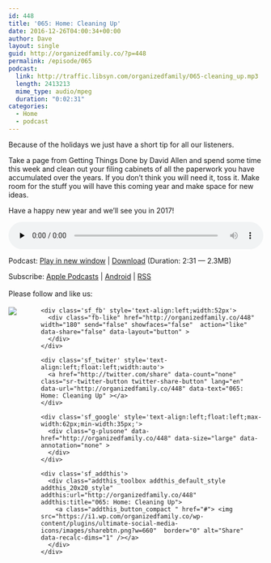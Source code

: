 ```yaml
---
id: 448
title: '065: Home: Cleaning Up'
date: 2016-12-26T04:00:34+00:00
author: Dave
layout: single
guid: http://organizedfamily.co/?p=448
permalink: /episode/065
podcast:
  link: http://traffic.libsyn.com/organizedfamily/065-cleaning_up.mp3
  length: 2413213
  mime_type: audio/mpeg
  duration: "0:02:31"
categories:
  - Home
  - podcast
---
```

Because of the holidays we just have a short tip for all our listeners.

Take a page from Getting Things Done by David Allen and spend some time this week and clean out your filing cabinets of all the paperwork you have accumulated over the years. If you don&#8217;t think you will need it, toss it. Make room for the stuff you will have this coming year and make space for new ideas.

Have a happy new year and we&#8217;ll see you in 2017!

<div class="powerpress_player" id="powerpress_player_5386">
  <audio class="wp-audio-shortcode" id="audio-448-66" preload="none" style="width: 100%;" controls="controls"><source type="audio/mpeg" src="http://traffic.libsyn.com/organizedfamily/065-cleaning_up.mp3?_=66" /><a href="http://traffic.libsyn.com/organizedfamily/065-cleaning_up.mp3">http://traffic.libsyn.com/organizedfamily/065-cleaning_up.mp3</a></audio>
</div>

<p class="powerpress_links powerpress_links_mp3">
  Podcast: <a href="http://traffic.libsyn.com/organizedfamily/065-cleaning_up.mp3" class="powerpress_link_pinw" target="_blank" title="Play in new window" onclick="return powerpress_pinw('http://organizedfamily.co/?powerpress_pinw=448-podcast');" rel="nofollow">Play in new window</a> | <a href="http://traffic.libsyn.com/organizedfamily/065-cleaning_up.mp3" class="powerpress_link_d" title="Download" rel="nofollow" download="065-cleaning_up.mp3">Download</a> (Duration: 2:31 &#8212; 2.3MB)
</p>

<p class="powerpress_links powerpress_subscribe_links">
  Subscribe: <a href="https://itunes.apple.com/us/podcast/organized-family/id1047979605?mt=2&ls=1#episodeGuid=http%3A%2F%2Forganizedfamily.co%2F%3Fp%3D448" class="powerpress_link_subscribe powerpress_link_subscribe_itunes" title="Subscribe on Apple Podcasts" rel="nofollow">Apple Podcasts</a> | <a href="http://subscribeonandroid.com/organizedfamily.co/feed/podcast" class="powerpress_link_subscribe powerpress_link_subscribe_android" title="Subscribe on Android" rel="nofollow">Android</a> | <a href="http://organizedfamily.co/feed/podcast" class="powerpress_link_subscribe powerpress_link_subscribe_rss" title="Subscribe via RSS" rel="nofollow">RSS</a>
</p>

<div class='sfsi_Sicons' style='width: 100%; display: inline-block; vertical-align: middle; text-align:left'>
  <div style='margin:0px 8px 0px 0px; line-height: 24px'>
    <span>Please follow and like us:</span>
  </div>
  
  <div class='sfsi_socialwpr'>
    <div class='sf_subscrbe' style='text-align:left;float:left;width:64px'>
      <a href="http://www.specificfeeds.com/widget/emailsubscribe/MTc5ODgx/OA==/" target="_blank"><img src="https://i2.wp.com/organizedfamily.co/wp-content/plugins/ultimate-social-media-icons/images/follow_subscribe.png?w=660" data-recalc-dims="1" /></a>
    </div>
    
    <div class='sf_fb' style='text-align:left;width:52px'>
      <div class="fb-like" href="http://organizedfamily.co/448" width="180" send="false" showfaces="false"  action="like" data-share="false" data-layout="button" >
      </div>
    </div>
    
    <div class='sf_twiter' style='text-align:left;float:left;width:auto'>
      <a href="http://twitter.com/share" data-count="none" class="sr-twitter-button twitter-share-button" lang="en" data-url="http://organizedfamily.co/448" data-text="065: Home: Cleaning Up" ></a>
    </div>
    
    <div class='sf_google' style='text-align:left;float:left;max-width:62px;min-width:35px;'>
      <div class="g-plusone" data-href="http://organizedfamily.co/448" data-size="large" data-annotation="none" >
      </div>
    </div>
    
    <div class='sf_addthis'>
      <div class="addthis_toolbox addthis_default_style addthis_20x20_style" addthis:url="http://organizedfamily.co/448" addthis:title="065: Home: Cleaning Up">
        <a class="addthis_button_compact " href="#"> <img src="https://i1.wp.com/organizedfamily.co/wp-content/plugins/ultimate-social-media-icons/images/sharebtn.png?w=660"  border="0" alt="Share" data-recalc-dims="1" /></a>
      </div>
    </div>
  </div>
</div>